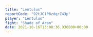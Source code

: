 ```yaml
---
title: "Lentulus"
reportCode: "92tJC1P8zdqrZ43p"
player: "Lentulus"
fight: "Shade of Aran"
date: 2021-10-16T13:08:36.936000+00:00
---
```

